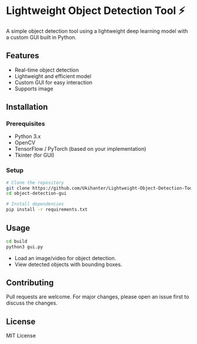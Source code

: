 # Lightweight Object Detection Tool ⚡

A simple object detection tool using a lightweight deep learning model with a custom GUI built in Python.

## Features

- Real-time object detection
- Lightweight and efficient model
- Custom GUI for easy interaction
- Supports image 

## Installation

### Prerequisites

- Python 3.x
- OpenCV
- TensorFlow / PyTorch (based on your implementation)
- Tkinter (for GUI)

### Setup

```bash
# Clone the repository
git clone https://github.com/Ukihanter/Lightweight-Object-Detection-Tool
cd object-detection-gui

# Install dependencies
pip install -r requirements.txt
```

## Usage

```bash
cd build
python3 gui.py
```

- Load an image/video for object detection.
- View detected objects with bounding boxes.




## Contributing

Pull requests are welcome. For major changes, please open an issue first to discuss the changes.

## License

MIT License

